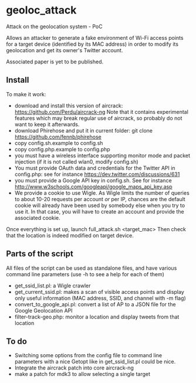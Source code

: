 geoloc_attack
=============

Attack on the geolocation system - PoC

Allows an attacker to generate a fake environment of Wi-Fi access
points for a target device (identified by its MAC address) in order to
modify its geolocation and get its owner's Twitter account.

Associated paper is yet to be published.

## Install ##

To make it work:
- download and install this version of aircrack:
  https://github.com/Perdu/aircrack-ng
  Note that it contains experimental features which may break regular use of
  aircrack, so probably do not want to keep it afterwards.
- download Phirehose and put it in current folder:
  git clone https://github.com/fennb/phirehose
- copy config.sh.example to config.sh
- copy config.php.example to config.php
- you must have a wireless interface supporting monitor mode and packet
  injection (if it is not called wlan0, modify config.sh)
- You must provide OAuth data and credentials for the Twitter API in
  config.php: see for instance https://dev.twitter.com/discussions/631
- you must provide a Google API key in config.sh. See for instance
  http://www.w3schools.com/googleapi/google_maps_api_key.asp
- We provide a cookie to use Wigle. As Wigle limits the number of queries to
  about 10-20 requests per account *or* per IP, chances are the default cookie
  will already have been used by somebody else when you try to use it. In that
  case, you will have to create an account and provide the associated cookie.

Once everything is set up, launch full_attack.sh <lat> <long> <target_mac>
Then check that the location is indeed modified on target device.

## Parts of the script ##
All files of the script can be used as standalone files, and have various
command line parameters (use -h to see a help for each of them)
- get_ssid_list.pl: a Wigle crawler
- get_current_ssid.pl: makes a scan of visible access points and display only
  useful information (MAC address, SSID, and channel with -m flag)
- convert_to_google_api.pl: convert a list of AP to a JSON file for the Google
  Geolocation API
- filter-track-geo.php: monitor a location and display tweets from that
  location

## To do ##
- Switching some options from the config file to command line parameters with
  a nice Getopt like in get_ssid_list.pl could be nice.
- Integrate the aircrack patch into core aircrack-ng
- make a patch for mdk3 to allow selecting a single target
